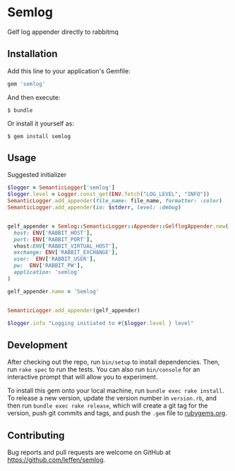 # Semlog

Gelf log appender directly to rabbitmq

## Installation

Add this line to your application's Gemfile:

```ruby
gem 'semlog'
```

And then execute:

    $ bundle

Or install it yourself as:

    $ gem install semlog

## Usage

Suggested initializer
```ruby
$logger = SemanticLogger['semlog']
$logger.level = Logger.const_get(ENV.fetch("LOG_LEVEL", "INFO"))
SemanticLogger.add_appender(file_name: file_name, formatter: :color)
SemanticLogger.add_appender(io: $stderr, level: :debug)


gelf_appender = Semlog::SemanticLogger::Appender::GelflogAppender.new(
  host: ENV['RABBIT_HOST'],
  port: ENV['RABBIT_PORT'],
  vhost:ENV['RABBIT_VIRTUAL_HOST'],
  exchange: ENV['RABBIT_EXCHANGE'],
  user:  ENV['RABBIT_USER'],
  pw:  ENV['RABBIT_PW'],
  application: 'semlog'
)

gelf_appender.name = 'Semlog'


SemanticLogger.add_appender(gelf_appender)

$logger.info "Logging initiated to #{$logger.level } level"

```


## Development

After checking out the repo, run `bin/setup` to install dependencies. Then, run `rake spec` to run the tests. You can also run `bin/console` for an interactive prompt that will allow you to experiment.

To install this gem onto your local machine, run `bundle exec rake install`. To release a new version, update the version number in `version.rb`, and then run `bundle exec rake release`, which will create a git tag for the version, push git commits and tags, and push the `.gem` file to [rubygems.org](https://rubygems.org).

## Contributing

Bug reports and pull requests are welcome on GitHub at https://github.com/leffen/semlog.

